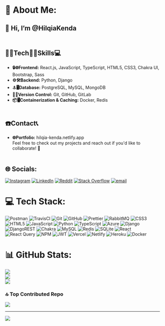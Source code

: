 # 💫 About Me:
## 👋 Hi, I’m @HilqiaKenda<br><br> 
## 👨‍💻**Tech🧑‍💻Skills💻**<br>  
- **🔒🌐Frontend:** React.js, JavaScript, TypeScript, HTML5, CSS3, Chakra UI, Bootstrap, Sass<br>
- **⚙️🛠️Backend:** Python, Django<br>
- **⚓🖥Database:** PostgreSQL, MySQL, MongoDB<br>
- **🚦🚥Version Control:** Git, GitHub, GitLab<br>
- **📦🖥️Containerization & Caching:** Docker, Redis<br><br>
## **☎️Contact📞**<br>  
- **🌐Portfolio:** hilqia-kenda.netlify.app<br>
Feel free to check out my projects and reach out if you'd like to collaborate! 🚀<br><br>


## 🌐 Socials:
[![Instagram](https://img.shields.io/badge/Instagram-%23E4405F.svg?logo=Instagram&logoColor=white)](https://instagram.com/hilqia_kenda) [![LinkedIn](https://img.shields.io/badge/LinkedIn-%230077B5.svg?logo=linkedin&logoColor=white)](https://linkedin.com/in/hilqia-kenda) [![Reddit](https://img.shields.io/badge/Reddit-%23FF4500.svg?logo=Reddit&logoColor=white)](https://reddit.com/user/SugarConfident3689) [![Stack Overflow](https://img.shields.io/badge/-Stackoverflow-FE7A16?logo=stack-overflow&logoColor=white)](https://stackoverflow.com/users/23918881/hilqia-kenda) [![email](https://img.shields.io/badge/Email-D14836?logo=gmail&logoColor=white)](mailto:hilqiakenda0@gmail.com) 

# 💻 Tech Stack:
![Postman](https://img.shields.io/badge/Postman-FF6C37?style=for-the-badge&logo=postman&logoColor=white) ![TravisCI](https://img.shields.io/badge/travis%20ci-%232B2F33.svg?style=for-the-badge&logo=travis&logoColor=white) ![Git](https://img.shields.io/badge/git-%23F05033.svg?style=for-the-badge&logo=git&logoColor=white) ![GitHub](https://img.shields.io/badge/github-%23121011.svg?style=for-the-badge&logo=github&logoColor=white) ![Prettier](https://img.shields.io/badge/prettier-%23F7B93E.svg?style=for-the-badge&logo=prettier&logoColor=black) ![RabbitMQ](https://img.shields.io/badge/rabbitmq-FF6600?style=for-the-badge&logo=rabbitmq&logoColor=white) ![CSS3](https://img.shields.io/badge/css3-%231572B6.svg?style=for-the-badge&logo=css3&logoColor=white) ![HTML5](https://img.shields.io/badge/html5-%23E34F26.svg?style=for-the-badge&logo=html5&logoColor=white) ![JavaScript](https://img.shields.io/badge/javascript-%23323330.svg?style=for-the-badge&logo=javascript&logoColor=%23F7DF1E) ![Python](https://img.shields.io/badge/python-3670A0?style=for-the-badge&logo=python&logoColor=ffdd54) ![TypeScript](https://img.shields.io/badge/typescript-%23007ACC.svg?style=for-the-badge&logo=typescript&logoColor=white) ![Azure](https://img.shields.io/badge/azure-%230072C6.svg?style=for-the-badge&logo=microsoftazure&logoColor=white) ![Django](https://img.shields.io/badge/django-%23092E20.svg?style=for-the-badge&logo=django&logoColor=white) ![DjangoREST](https://img.shields.io/badge/DJANGO-REST-ff1709?style=for-the-badge&logo=django&logoColor=white&color=ff1709&labelColor=gray) ![Chakra](https://img.shields.io/badge/chakra-%234ED1C5.svg?style=for-the-badge&logo=chakraui&logoColor=white) ![MySQL](https://img.shields.io/badge/mysql-4479A1.svg?style=for-the-badge&logo=mysql&logoColor=white) ![Redis](https://img.shields.io/badge/redis-%23DD0031.svg?style=for-the-badge&logo=redis&logoColor=white) ![SQLite](https://img.shields.io/badge/sqlite-%2307405e.svg?style=for-the-badge&logo=sqlite&logoColor=white) ![React](https://img.shields.io/badge/react-%2320232a.svg?style=for-the-badge&logo=react&logoColor=%2361DAFB) ![React Query](https://img.shields.io/badge/-React%20Query-FF4154?style=for-the-badge&logo=react%20query&logoColor=white) ![NPM](https://img.shields.io/badge/NPM-%23CB3837.svg?style=for-the-badge&logo=npm&logoColor=white) ![JWT](https://img.shields.io/badge/JWT-black?style=for-the-badge&logo=JSON%20web%20tokens) ![Vercel](https://img.shields.io/badge/vercel-%23000000.svg?style=for-the-badge&logo=vercel&logoColor=white) ![Netlify](https://img.shields.io/badge/netlify-%23000000.svg?style=for-the-badge&logo=netlify&logoColor=#00C7B7) ![Heroku](https://img.shields.io/badge/heroku-%23430098.svg?style=for-the-badge&logo=heroku&logoColor=white) ![Docker](https://img.shields.io/badge/docker-%230db7ed.svg?style=for-the-badge&logo=docker&logoColor=white)
# 📊 GitHub Stats:
![](https://github-readme-stats.vercel.app/api?username=hilqiakenda&theme=blue_navy&hide_border=false&include_all_commits=false&count_private=true)<br/>
![](https://nirzak-streak-stats.vercel.app/?user=hilqiakenda&theme=blue_navy&hide_border=false)<br/>
![](https://github-readme-stats.vercel.app/api/top-langs/?username=hilqiakenda&theme=blue_navy&hide_border=false&include_all_commits=false&count_private=true&layout=compact)

### 🔝 Top Contributed Repo
![](https://github-contributor-stats.vercel.app/api?username=hilqiakenda&limit=5&theme=dark&combine_all_yearly_contributions=true)

---
[![](https://visitcount.itsvg.in/api?id=hilqiakenda&icon=0&color=0)](https://visitcount.itsvg.in)

<!-- Proudly created with GPRM ( https://gprm.itsvg.in ) -->
